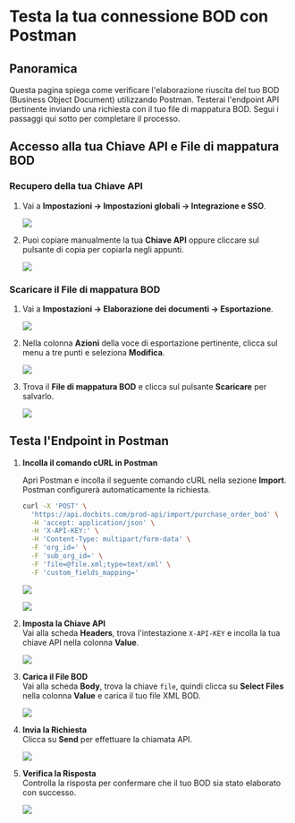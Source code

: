 # Testa la tua connessione BOD con Postman

## Panoramica

Questa pagina spiega come verificare l'elaborazione riuscita del tuo BOD (Business Object Document) utilizzando Postman. Testerai l'endpoint API pertinente inviando una richiesta con il tuo file di mappatura BOD. Segui i passaggi qui sotto per completare il processo.

## Accesso alla tua Chiave API e File di mappatura BOD

### Recupero della tua Chiave API

1.  Vai a **Impostazioni → Impostazioni globali → Integrazione e SSO**.

    ![](https://raw.githubusercontent.com/Fellow-Consulting-AG/docbits/refs/heads/main/readme/.gitbook/assets/settings_integration.png)
2.  Puoi copiare manualmente la tua **Chiave API** oppure cliccare sul pulsante di copia per copiarla negli appunti.

    ![](https://raw.githubusercontent.com/Fellow-Consulting-AG/docbits/refs/heads/main/readme/.gitbook/assets/test_bod_connection_postman_1.png)

### **Scaricare il File di mappatura BOD**

1.  Vai a **Impostazioni → Elaborazione dei documenti → Esportazione**.

    ![](https://raw.githubusercontent.com/Fellow-Consulting-AG/docbits/refs/heads/main/readme/.gitbook/assets/settings_export.png)
2.  Nella colonna **Azioni** della voce di esportazione pertinente, clicca sul menu a tre punti e seleziona **Modifica**.

    ![](https://raw.githubusercontent.com/Fellow-Consulting-AG/docbits/refs/heads/main/readme/.gitbook/assets/test_bod_connection_postman_2.png)
3.  Trova il **File di mappatura BOD** e clicca sul pulsante **Scaricare** per salvarlo.

    ![](https://raw.githubusercontent.com/Fellow-Consulting-AG/docbits/refs/heads/main/readme/.gitbook/assets/test_bod_connection_postman_3.png)

## Testa l'Endpoint in Postman

1.  **Incolla il comando cURL in Postman**

    Apri Postman e incolla il seguente comando cURL nella sezione **Import**. Postman configurerà automaticamente la richiesta.

    ```bash
    curl -X 'POST' \
      'https://api.docbits.com/prod-api/import/purchase_order_bod' \
      -H 'accept: application/json' \
      -H 'X-API-KEY:' \
      -H 'Content-Type: multipart/form-data' \
      -F 'org_id=' \
      -F 'sub_org_id=' \
      -F 'file=@file.xml;type=text/xml' \
      -F 'custom_fields_mapping='
    ```

    ![](https://raw.githubusercontent.com/Fellow-Consulting-AG/docbits/refs/heads/main/readme/.gitbook/assets/test_bod_connection_postman_4.png)

    ![](https://raw.githubusercontent.com/Fellow-Consulting-AG/docbits/refs/heads/main/readme/.gitbook/assets/test_bod_connection_postman_5.png)
2.  **Imposta la Chiave API**\
    Vai alla scheda **Headers**, trova l'intestazione `X-API-KEY` e incolla la tua chiave API nella colonna **Value**.

    ![](https://raw.githubusercontent.com/Fellow-Consulting-AG/docbits/refs/heads/main/readme/.gitbook/assets/test_bod_connection_postman_6.png)
3.  **Carica il File BOD**\
    Vai alla scheda **Body**, trova la chiave `file`, quindi clicca su **Select Files** nella colonna **Value** e carica il tuo file XML BOD.

    ![](https://raw.githubusercontent.com/Fellow-Consulting-AG/docbits/refs/heads/main/readme/.gitbook/assets/test_bod_connection_postman_7.png)
4.  **Invia la Richiesta**\
    Clicca su **Send** per effettuare la chiamata API.

    ![](https://raw.githubusercontent.com/Fellow-Consulting-AG/docbits/refs/heads/main/readme/.gitbook/assets/test_bod_connection_postman_8.png)
5.  **Verifica la Risposta**\
    Controlla la risposta per confermare che il tuo BOD sia stato elaborato con successo.

    ![](https://raw.githubusercontent.com/Fellow-Consulting-AG/docbits/refs/heads/main/readme/.gitbook/assets/test_bod_connection_postman_9.png)
